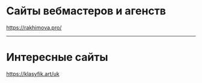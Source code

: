 # Сайты вебмастеров и агенств

https://rakhimova.pro/


---

# Интересные сайты

https://klasyfik.art/uk
